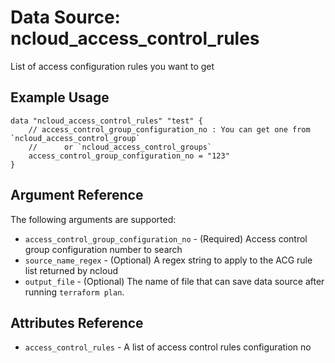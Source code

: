 # Data Source: ncloud_access_control_rules

List of access configuration rules you want to get

## Example Usage

```hcl
data "ncloud_access_control_rules" "test" {
    // access_control_group_configuration_no : You can get one from `ncloud_access_control_group`
    //      or `ncloud_access_control_groups`
	access_control_group_configuration_no = "123"
}
```

## Argument Reference

The following arguments are supported:

* `access_control_group_configuration_no` - (Required) Access control group configuration number to search
* `source_name_regex` - (Optional) A regex string to apply to the ACG rule list returned by ncloud
* `output_file` - (Optional) The name of file that can save data source after running `terraform plan`.

## Attributes Reference

* `access_control_rules` - A list of access control rules configuration no
